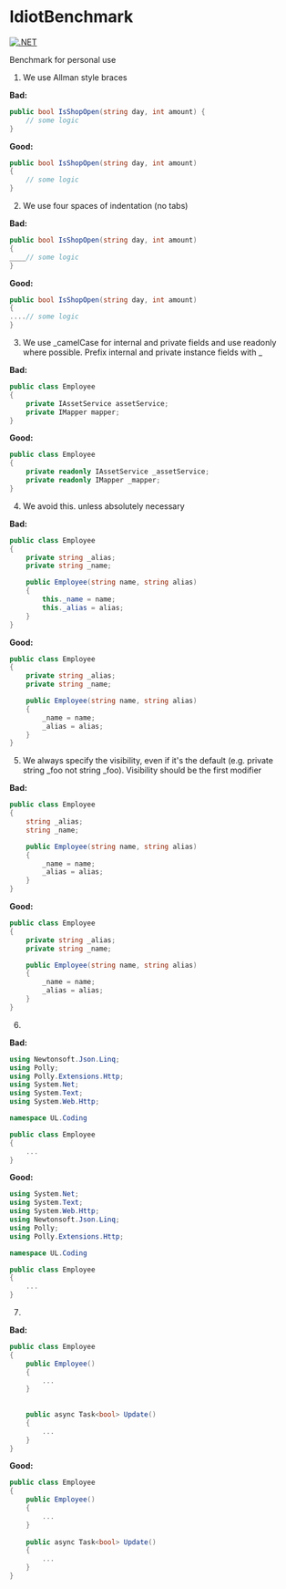 # IdiotBenchmark

[![.NET](https://github.com/akitelesforo/IdiotBenchmark/actions/workflows/dotnet.yml/badge.svg?branch=main)](https://github.com/akitelesforo/IdiotBenchmark/actions/workflows/dotnet.yml)

Benchmark for personal use

1. We use Allman style braces

**Bad:**

```csharp
public bool IsShopOpen(string day, int amount) {
    // some logic
}
```

**Good:**

```csharp
public bool IsShopOpen(string day, int amount)
{
    // some logic
}
```

2. We use four spaces of indentation (no tabs)

**Bad:**

```csharp
public bool IsShopOpen(string day, int amount) 
{
____// some logic
}
```

**Good:**

```csharp
public bool IsShopOpen(string day, int amount)
{
....// some logic
}
```

3. We use _camelCase for internal and private fields and use readonly where possible. Prefix internal and private instance fields with _

**Bad:**

```csharp
public class Employee
{
    private IAssetService assetService;
    private IMapper mapper;
}
```

**Good:**

```csharp
public class Employee
{
    private readonly IAssetService _assetService;
    private readonly IMapper _mapper;
}
```

4. We avoid this. unless absolutely necessary

**Bad:**

```csharp
public class Employee
{
    private string _alias;
    private string _name;

    public Employee(string name, string alias)
    {
        this._name = name;
        this._alias = alias;
    }
}
```

**Good:**

```csharp
public class Employee
{
    private string _alias;
    private string _name;

    public Employee(string name, string alias)
    {
        _name = name;
        _alias = alias;
    }
}
```

5. We always specify the visibility, even if it's the default (e.g. private string _foo not string _foo). Visibility should be the first modifier

**Bad:**

```csharp
public class Employee
{
    string _alias;
    string _name;

    public Employee(string name, string alias)
    {
        _name = name;
        _alias = alias;
    }
}
```

**Good:**

```csharp
public class Employee
{
    private string _alias;
    private string _name;

    public Employee(string name, string alias)
    {
        _name = name;
        _alias = alias;
    }
}
```

6.

**Bad:**

```csharp
using Newtonsoft.Json.Linq;
using Polly;
using Polly.Extensions.Http;
using System.Net;
using System.Text;
using System.Web.Http;

namespace UL.Coding

public class Employee
{
    ...
}
```

**Good:**

```csharp
using System.Net;
using System.Text;
using System.Web.Http;
using Newtonsoft.Json.Linq;
using Polly;
using Polly.Extensions.Http;

namespace UL.Coding

public class Employee
{
    ...
}
```


7.

**Bad:**

```csharp
public class Employee
{
    public Employee()
    {
        ...
    }
    
    
    public async Task<bool> Update()
    {
        ...
    }
}
```

**Good:**

```csharp
public class Employee
{
    public Employee()
    {
        ...
    }    
    
    public async Task<bool> Update()
    {
        ...
    }
}
```
